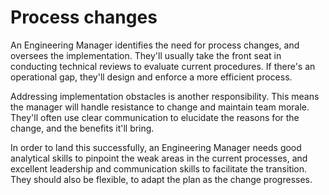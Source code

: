 # Process changes

An Engineering Manager identifies the need for process changes, and oversees the implementation. They'll usually take the front seat in conducting technical reviews to evaluate current procedures. If there's an operational gap, they'll design and enforce a more efficient process.

Addressing implementation obstacles is another responsibility. This means the manager will handle resistance to change and maintain team morale. They'll often use clear communication to elucidate the reasons for the change, and the benefits it'll bring. 

In order to land this successfully, an Engineering Manager needs good analytical skills to pinpoint the weak areas in the current processes, and excellent leadership and communication skills to facilitate the transition. They should also be flexible, to adapt the plan as the change progresses.